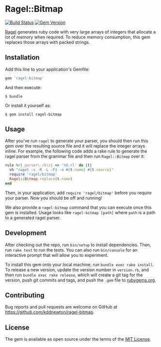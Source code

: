 # Ragel::Bitmap

[![Build Status](https://github.com/kddnewton/ragel-bitmap/workflows/Main/badge.svg)](https://github.com/kddnewton/ragel-bitmap/actions)
[![Gem Version](https://img.shields.io/gem/v/ragel-bitmap.svg)](https://rubygems.org/gems/ragel-bitmap)

[Ragel](https://www.colm.net/open-source/ragel/) generates ruby code with very large arrays of integers that allocate a lot of memory when required. To reduce memory consumption, this gem replaces those arrays with packed strings.

## Installation

Add this line to your application's Gemfile:

```ruby
gem 'ragel-bitmap'
```

And then execute:

    $ bundle

Or install it yourself as:

    $ gem install ragel-bitmap

## Usage

After you've run `ragel` to generate your parser, you should then run this gem over the resulting source file and it will replace the integer arrays inline. For example, the following code adds a rake rule to generate the ragel parser from the grammar file and then run `Ragel::Bitmap` over it:

```ruby
rule %r|_parser\.rb\z| => '%X.rl' do |t|
  sh "ragel -s -R -L -F1 -o #{t.name} #{t.source}"
  require 'ragel/bitmap'
  Ragel::Bitmap.replace(t.name)
end
```

Then, in your application, add `require 'ragel/bitmap'` before you require your parser. Now you should be off and running!

We also provide a `ragel-bitmap` command that you can execute once this gem is installed. Usage looks like `ragel-bitmap [path]` where `path` is a path to a generated ragel parser.

## Development

After checking out the repo, run `bin/setup` to install dependencies. Then, run `rake test` to run the tests. You can also run `bin/console` for an interactive prompt that will allow you to experiment.

To install this gem onto your local machine, run `bundle exec rake install`. To release a new version, update the version number in `version.rb`, and then run `bundle exec rake release`, which will create a git tag for the version, push git commits and tags, and push the `.gem` file to [rubygems.org](https://rubygems.org).

## Contributing

Bug reports and pull requests are welcome on GitHub at https://github.com/kddnewton/ragel-bitmap.

## License

The gem is available as open source under the terms of the [MIT License](https://opensource.org/licenses/MIT).
